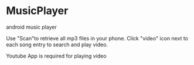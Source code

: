 MusicPlayer
===========

android music player


Use "Scan"to retrieve all mp3 files in your phone.
Click "video" icon next to each song entry to search and play video.

Youtube App is required for playing video
